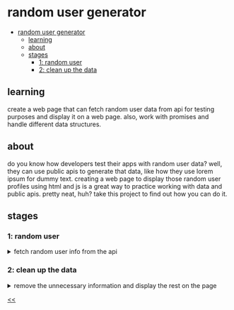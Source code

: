 # random user generator

- [random user generator](#random-user-generator)
  - [learning](#learning)
  - [about](#about)
  - [stages](#stages)
    - [1: random user](#1-random-user)
    - [2: clean up the data](#2-clean-up-the-data)

## learning
create a web page that can fetch random user data from api for testing purposes and display it on a web page. also, work with promises and handle different data structures.

## about
do you know how developers test their apps with random user data? well, they can use public apis to generate that data, like how they use lorem ipsum for dummy text. creating a web page to display those random user profiles using html and js is a great way to practice working with data and public apis. pretty neat, huh? take this project to find out how you can do it.

## stages
### 1: random user
<details>
<summary>fetch random user info from the api</summary>

#### 1.1 description
let’s start by checking out the [api](https://randomuser.me/api) we’ll use throughout the project. when you click the link, you can see the returned result contains different fields related to a random user. we will use this link to get the information from the api.

check the [api](https://randomuser.me) docs for more information about the api and how to use it, even though it’s pretty straightforward.

in this stage, you need to fetch the data from the api when the page is loaded and display it on the body of the html as is!

you can see that the result is a json object, so turn it into text and put it in the `body`.

ensure that the retrieved data remains unchanged and that nothing else is in the body.

you can also log the fetched json object first to see if you’ve done it correctly.

#### 1.2 objectives
your page should:

1. use the [api](https://randomuser.me);
2. display the data from the api in the body after the page loads;
3. have nothing else in the body.

#### 1.3 examples

![json object from the random user api](./s01.png)

</details>

### 2: clean up the data
<details>
<summary>remove the unnecessary information and display the rest on the page</summary>

#### 2.1 description
let's clean up our messy data and use html tags to show the necessary information on the page.

nothing will change in how we get the data, but instead of showing it as is, we'll only use some fields and show them as html tags.

first, add a level 1 `header` to the `body` saying `random user generator`.

second, let’s look at our json object; we are only interested in the `results` key, and you can see that the value is an array. we'll use the first element in the results array.

the information that you need to extract from the result is the following:

- the large picture, first and last names, email, password, city and country, gender, phone, and date of birth.

if you carefully examine the api docs, you can see that you can query specific fields and do it manually.

third, you will show these fields as html elements, so:
- the picture will be an `image` with any `alt` attribute and `class` called `photo`;
- the first and last names will be next to each other, and the tag will be a level 2 `header` with the `name` class;
- the rest of the elements will be `paragraphs`;
- the email will have the text `email:` and the email of the user; the class is `email`;
- the password will have the text `password:` and the password of the user; the class is `password`;
- the gender will have the text `gender:` and the gender of the user; the class is `gender`;
- the phone will have the text `phone:` and the phone of the user; the class is `phone`;
- the location will include the text `location:` followed by a city and a country next to each other. the class is `location`;
- the date of birth will include the text `birthday:` with a date of birth in the following format: `dd/mm/yyyy`; the class is `birthday`.

finally, put all of the elements in a `div` with the class `user` and append it to the html body.

#### 2.2 objectives
your page should:

1. use the [api](https://randomuser.me);
2. display the data from the api in the body after the page loads;
3. have the necessary fields shown in mentioned html tags.

#### 2.3 examples

![arranged data from random user api](./s02.png)

</details>

[<<](https://github.com/eucarizan/front-end/blob/main/README.md)
<!--
:%s/\(Sample \(Input\|Output\) \d:\)\n\(.*\)/```\r\r**\1**\r```\3/gc

### 0: 
<details>
<summary></summary>

#### 0.1 description

#### 0.2 objectives

#### 0.3 examples

</details>
-->

